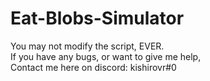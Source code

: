 # Eat-Blobs-Simulator
You may not modify the script, EVER.                
If you have any bugs, or want to give me help,                    
Contact me here on discord: kishirovr#0             
